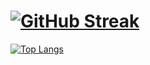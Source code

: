 # [![GitHub Streak](http://github-readme-streak-stats.herokuapp.com?user=pacsanmanu&theme=dark&background=000000)](https://git.io/streak-stats)
[![Top Langs](https://github-readme-stats.vercel.app/api/top-langs/?username=pacsanmanu)](https://github.com/anuraghazra/github-readme-stats)
